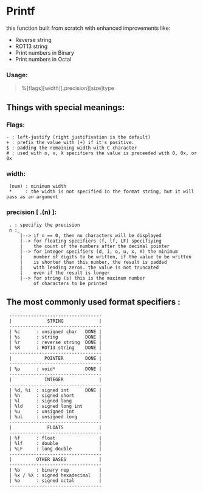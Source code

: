 # Printf


this function built from scratch with enhanced improvements like:
- Reverse string
- ROT13 string
- Print numbers in Binary
- Print numbers in Octal

### Usage:
> %[flags][width][.precision][size]type

## Things with special meanings:
 ### Flags:
  ```
  - : left-justify (right justifivation is the default)
  + : prefix the value with (+) if it's positive.
  $ : padding the remaining width with C character
  # : used with o, x, X specifiers the value is preceeded with 0, 0x, or 0x
```
 ### width: 
 ```
  (num) : minimum width
  *     : the width is not specified in the format string, but it will pass as an argument
```
 ### precision [ .(n) ]:
 ```
  . : specifiy the precision
  n :_
      |--> if n == 0, then no characters will be displayed
      |--> for floating specifiers (f, lf, LF) specifiying
      |    the count of the numbers after the decimal pointer
      |--> for integer specifiers (d, i, o, u, x, X) the minimum
      |    number of digits to be written, if the value to be written 
      |    is shorter than this number, the result is padded 
      |    with leading zeros. the value is not truncated
      |    even if the result is longer
      |--> for string (s) this is the maximum number 
           of characters to be printed
```


## The most commonly used format specifiers :
```
 ----------------------------------
 |             STRING             |
 ----------------------------------
 | %c      : unsigned char   DONE |
 | %s      : string          DONE |
 | %r      : reverse string  DONE |
 | %R      : ROT13 string    DONE |
 ----------------------------------
 |            POINTER        DONE |
 ----------------------------------
 | %p      : void*           DONE | 
 ----------------------------------
 |            INTEGER             |
 ----------------------------------
 | %d, %i  : signed int      DONE |
 | %h      : signed short         |
 | %l      : signed long          |
 | %ld     : signed long int      |
 | %u      : unsigned int         |
 | %ul     : unsigned long        |
 ----------------------------------
 |             FLOATS             |
 ----------------------------------
 | %f      : float                |
 | %lf     : double               |
 | %LF     : long double          |
 ----------------------------------
 |         OTHER BASES            |
 ----------------------------------
 | %b      : binary rep           |
 | %x / %X : signed hexadecimal   |
 | %o      : signed octal         |
 ----------------------------------

```
